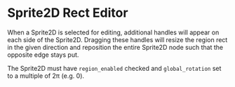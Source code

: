 # Sprite2D Rect Editor

When a Sprite2D is selected for editing, additional handles will appear on each
side of the Sprite2D. Dragging these handles will resize the region rect in the
given direction and reposition the entire Sprite2D node such that the opposite
edge stays put.

The Sprite2D must have `region_enabled` checked and `global_rotation` set to a
multiple of 2π (e.g. 0).
